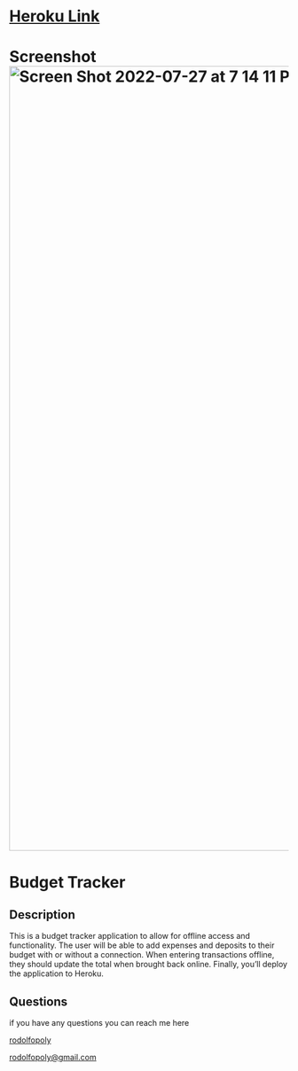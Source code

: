 
# [Heroku Link](https://vast-depths-02000.herokuapp.com/)
  
  # Screenshot<img width="1416" alt="Screen Shot 2022-07-27 at 7 14 11 PM" src="https://user-images.githubusercontent.com/98934009/182003945-0e31e33d-e5d8-41b3-83c8-71617aed8484.png">

  



  
# Budget Tracker 
  
  ## Description
  
  This is a budget tracker application to allow for offline access and functionality. The user will be able to add expenses and deposits to their budget with or without a connection. When entering transactions offline, they should update the total when brought back online. Finally, you’ll deploy the application to Heroku.
  
  
  
  ## Questions
  if you have any questions you can reach me here

  [rodolfopoly](https://github.com/rodolfopoly)

  [rodolfopoly@gmail.com](mailto:rodolfopoly@gmail.com)

